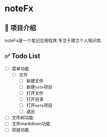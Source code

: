 # noteFx

## 📝 项目介绍

noteFx是一个笔记应用程序,专注于建立个人知识库.

## ✅ Todo List

- [ ] 菜单功能
    - [ ] 文件
        - [ ] 新建文件
        - [ ] 新建`note`项目
        - [ ] 打开文件
        - [ ] 打开目录
        - [ ] 打开`note`项目
        - [ ] 退出
- [ ] 文件树功能
- [ ] 文件markdown功能
- [ ] 双链功能
